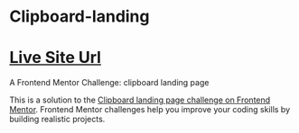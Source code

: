 # Clipboard-landing

# [Live Site Url](https://josh-ay.github.io/clipboard-landing/index.html)
A Frontend Mentor Challenge: clipboard landing page

This is a solution to the [Clipboard landing page challenge on Frontend Mentor](https://www.frontendmentor.io/challenges/clipboard-landing-page-5cc9bccd6c4c91111378ecb9). Frontend Mentor challenges help you improve your coding skills by building realistic projects. 

